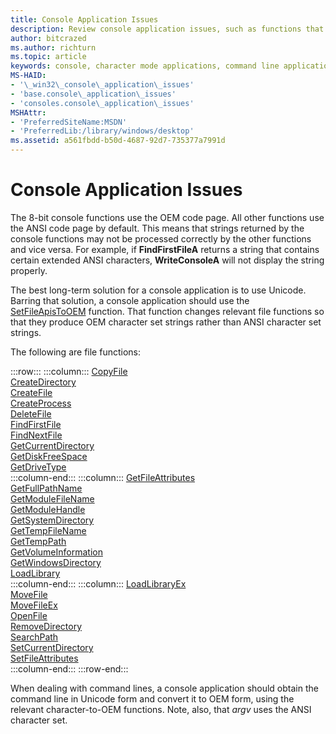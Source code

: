 ```yaml
---
title: Console Application Issues
description: Review console application issues, such as functions that take or return OEM character set strings vs. functions that take or return ANSI character set strings.
author: bitcrazed
ms.author: richturn
ms.topic: article
keywords: console, character mode applications, command line applications, terminal applications, console api
MS-HAID:
- '\_win32\_console\_application\_issues'
- 'base.console\_application\_issues'
- 'consoles.console\_application\_issues'
MSHAttr:
- 'PreferredSiteName:MSDN'
- 'PreferredLib:/library/windows/desktop'
ms.assetid: a561fbdd-b50d-4687-92d7-735377a7991d
---
```


# Console Application Issues

The 8-bit console functions use the OEM code page. All other functions use the ANSI code page by default. This means that strings returned by the console functions may not be processed correctly by the other functions and vice versa. For example, if **FindFirstFileA** returns a string that contains certain extended ANSI characters, **WriteConsoleA** will not display the string properly.

The best long-term solution for a console application is to use Unicode. Barring that solution, a console application should use the [SetFileApisToOEM](https://msdn.microsoft.com/library/windows/desktop/aa365534) function. That function changes relevant file functions so that they produce OEM character set strings rather than ANSI character set strings.

The following are file functions:

:::row:::
    :::column:::
        [CopyFile](https://msdn.microsoft.com/library/windows/desktop/aa363851)  
        [CreateDirectory](https://msdn.microsoft.com/library/windows/desktop/aa363855)  
        [CreateFile](https://msdn.microsoft.com/library/windows/desktop/aa363858)  
        [CreateProcess](https://msdn.microsoft.com/library/windows/desktop/ms682425)  
        [DeleteFile](https://msdn.microsoft.com/library/windows/desktop/aa363915)  
        [FindFirstFile](https://msdn.microsoft.com/library/windows/desktop/aa364418)  
        [FindNextFile](https://msdn.microsoft.com/library/windows/desktop/aa364428)  
        [GetCurrentDirectory](https://msdn.microsoft.com/library/windows/desktop/aa364934)  
        [GetDiskFreeSpace](https://msdn.microsoft.com/library/windows/desktop/aa364935)  
        [GetDriveType](https://msdn.microsoft.com/library/windows/desktop/aa364939)  
    :::column-end:::
    :::column:::
        [GetFileAttributes](https://msdn.microsoft.com/library/windows/desktop/aa364944)  
        [GetFullPathName](https://msdn.microsoft.com/library/windows/desktop/aa364963)  
        [GetModuleFileName](https://msdn.microsoft.com/library/windows/desktop/ms683197)  
        [GetModuleHandle](https://msdn.microsoft.com/library/windows/desktop/ms683199)  
        [GetSystemDirectory](https://msdn.microsoft.com/library/windows/desktop/ms724373)  
        [GetTempFileName](https://msdn.microsoft.com/library/windows/desktop/aa364991)  
        [GetTempPath](https://msdn.microsoft.com/library/windows/desktop/aa364992)  
        [GetVolumeInformation](https://msdn.microsoft.com/library/windows/desktop/aa364993)  
        [GetWindowsDirectory](https://msdn.microsoft.com/library/windows/desktop/ms724454)  
        [LoadLibrary](https://msdn.microsoft.com/library/windows/desktop/ms684175)  
    :::column-end:::
    :::column:::
        [LoadLibraryEx](https://msdn.microsoft.com/library/windows/desktop/ms684179)  
        [MoveFile](https://msdn.microsoft.com/library/windows/desktop/aa365239)  
        [MoveFileEx](https://msdn.microsoft.com/library/windows/desktop/aa365240)  
        [OpenFile](https://msdn.microsoft.com/library/windows/desktop/aa365430)  
        [RemoveDirectory](https://msdn.microsoft.com/library/windows/desktop/aa365488)  
        [SearchPath](https://msdn.microsoft.com/library/windows/desktop/aa365527)  
        [SetCurrentDirectory](https://msdn.microsoft.com/library/windows/desktop/aa365530)  
        [SetFileAttributes](https://msdn.microsoft.com/library/windows/desktop/aa365535)  
    :::column-end:::
:::row-end:::

When dealing with command lines, a console application should obtain the command line in Unicode form and convert it to OEM form, using the relevant character-to-OEM functions. Note, also, that *argv* uses the ANSI character set.
